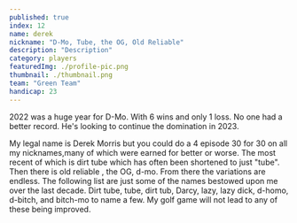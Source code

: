 ```yaml
---
published: true
index: 12
name: derek
nickname: "D-Mo, Tube, the OG, Old Reliable"
description: "Description"
category: players
featuredImg: ./profile-pic.png
thumbnail: ./thumbnail.png
team: "Green Team"
handicap: 23
---
```


2022 was a huge year for D-Mo. With 6 wins and only 1 loss. No one had a better record. He's looking to continue the domination in 2023.

My legal name is Derek Morris but you could do a 4 episode 30 for 30 on all my nicknames,many of which were earned for better or worse. The most recent of which is dirt tube which has often been shortened to just "tube". Then there is old reliable , the OG, d-mo. From there the variations are endless. The following list are just some of the names bestowed upon me over the last decade. Dirt tube, tube, dirt tub, Darcy, lazy, lazy dick, d-homo, d-bitch, and bitch-mo to name a few. My golf game will not lead to any of these being improved.
